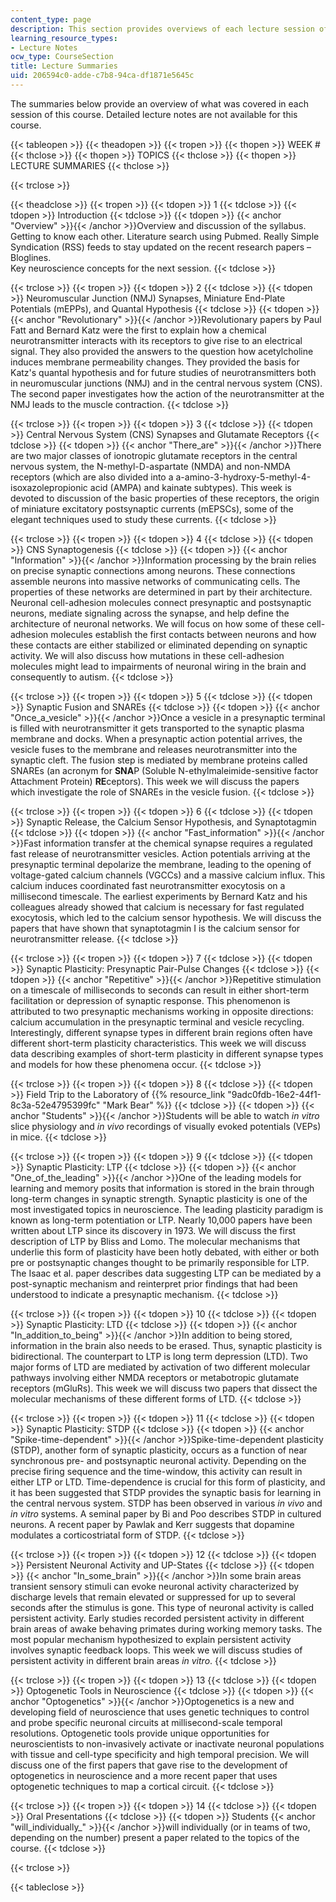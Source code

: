 ```yaml
---
content_type: page
description: This section provides overviews of each lecture session of the course.
learning_resource_types:
- Lecture Notes
ocw_type: CourseSection
title: Lecture Summaries
uid: 206594c0-adde-c7b8-94ca-df1871e5645c
---
```


The summaries below provide an overview of what was covered in each session of this course. Detailed lecture notes are not available for this course.

{{< tableopen >}}
{{< theadopen >}}
{{< tropen >}}
{{< thopen >}}
WEEK #
{{< thclose >}}
{{< thopen >}}
TOPICS
{{< thclose >}}
{{< thopen >}}
LECTURE SUMMARIES
{{< thclose >}}

{{< trclose >}}

{{< theadclose >}}
{{< tropen >}}
{{< tdopen >}}
1
{{< tdclose >}}
{{< tdopen >}}
Introduction
{{< tdclose >}}
{{< tdopen >}}
{{< anchor "Overview" >}}{{< /anchor >}}Overview and discussion of the syllabus. Getting to know each other. Literature search using Pubmed. Really Simple Syndication (RSS) feeds to stay updated on the recent research papers – Bloglines.  
Key neuroscience concepts for the next session.
{{< tdclose >}}

{{< trclose >}}
{{< tropen >}}
{{< tdopen >}}
2
{{< tdclose >}}
{{< tdopen >}}
Neuromuscular Junction (NMJ) Synapses, Miniature End-Plate Potentials (mEPPs), and Quantal Hypothesis
{{< tdclose >}}
{{< tdopen >}}
{{< anchor "Revolutionary" >}}{{< /anchor >}}Revolutionary papers by Paul Fatt and Bernard Katz were the first to explain how a chemical neurotransmitter interacts with its receptors to give rise to an electrical signal. They also provided the answers to the question how acetylcholine induces membrane permeability changes. They provided the basis for Katz's quantal hypothesis and for future studies of neurotransmitters both in neuromuscular junctions (NMJ) and in the central nervous system (CNS). The second paper investigates how the action of the neurotransmitter at the NMJ leads to the muscle contraction.
{{< tdclose >}}

{{< trclose >}}
{{< tropen >}}
{{< tdopen >}}
3
{{< tdclose >}}
{{< tdopen >}}
Central Nervous System (CNS) Synapses and Glutamate Receptors
{{< tdclose >}}
{{< tdopen >}}
{{< anchor "There_are" >}}{{< /anchor >}}There are two major classes of ionotropic glutamate receptors in the central nervous system, the N-methyl-D-aspartate (NMDA) and non-NMDA receptors (which are also divided into a a-amino-3-hydroxy-5-methyl-4-isoxazolepropionic acid (AMPA) and kainate subtypes). This week is devoted to discussion of the basic properties of these receptors, the origin of miniature excitatory postsynaptic currents (mEPSCs), some of the elegant techniques used to study these currents.
{{< tdclose >}}

{{< trclose >}}
{{< tropen >}}
{{< tdopen >}}
4
{{< tdclose >}}
{{< tdopen >}}
CNS Synaptogenesis
{{< tdclose >}}
{{< tdopen >}}
{{< anchor "Information" >}}{{< /anchor >}}Information processing by the brain relies on precise synaptic connections among neurons. These connections assemble neurons into massive networks of communicating cells. The properties of these networks are determined in part by their architecture. Neuronal cell-adhesion molecules connect presynaptic and postsynaptic neurons, mediate signaling across the synapse, and help define the architecture of neuronal networks. We will focus on how some of these cell-adhesion molecules establish the first contacts between neurons and how these contacts are either stabilized or eliminated depending on synaptic activity. We will also discuss how mutations in these cell-adhesion molecules might lead to impairments of neuronal wiring in the brain and consequently to autism.
{{< tdclose >}}

{{< trclose >}}
{{< tropen >}}
{{< tdopen >}}
5
{{< tdclose >}}
{{< tdopen >}}
Synaptic Fusion and SNAREs
{{< tdclose >}}
{{< tdopen >}}
{{< anchor "Once_a_vesicle" >}}{{< /anchor >}}Once a vesicle in a presynaptic terminal is filled with neurotransmitter it gets transported to the synaptic plasma membrane and docks. When a presynaptic action potential arrives, the vesicle fuses to the membrane and releases neurotransmitter into the synaptic cleft. The fusion step is mediated by membrane proteins called SNAREs (an acronym for **SNA**P (Soluble N-ethylmaleimide-sensitive factor Attachment Protein) **RE**ceptors). This week we will discuss the papers which investigate the role of SNAREs in the vesicle fusion.
{{< tdclose >}}

{{< trclose >}}
{{< tropen >}}
{{< tdopen >}}
6
{{< tdclose >}}
{{< tdopen >}}
Synaptic Release, the Calcium Sensor Hypothesis, and Synaptotagmin
{{< tdclose >}}
{{< tdopen >}}
{{< anchor "Fast_information" >}}{{< /anchor >}}Fast information transfer at the chemical synapse requires a regulated fast release of neurotransmitter vesicles. Action potentials arriving at the presynaptic terminal depolarize the membrane, leading to the opening of voltage-gated calcium channels (VGCCs) and a massive calcium influx. This calcium induces coordinated fast neurotransmitter exocytosis on a millisecond timescale. The earliest experiments by Bernard Katz and his colleagues already showed that calcium is necessary for fast regulated exocytosis, which led to the calcium sensor hypothesis. We will discuss the papers that have shown that synaptotagmin I is the calcium sensor for neurotransmitter release.
{{< tdclose >}}

{{< trclose >}}
{{< tropen >}}
{{< tdopen >}}
7
{{< tdclose >}}
{{< tdopen >}}
Synaptic Plasticity: Presynaptic Pair-Pulse Changes
{{< tdclose >}}
{{< tdopen >}}
{{< anchor "Repetitive" >}}{{< /anchor >}}Repetitive stimulation on a timescale of milliseconds to seconds can result in either short-term facilitation or depression of synaptic response. This phenomenon is attributed to two presynaptic mechanisms working in opposite directions: calcium accumulation in the presynaptic terminal and vesicle recycling. Interestingly, different synapse types in different brain regions often have different short-term plasticity characteristics. This week we will discuss data describing examples of short-term plasticity in different synapse types and models for how these phenomena occur.
{{< tdclose >}}

{{< trclose >}}
{{< tropen >}}
{{< tdopen >}}
8
{{< tdclose >}}
{{< tdopen >}}
Field Trip to the Laboratory of {{% resource_link "9adc0fdb-16e2-44f1-8c3a-52e4795399fc" "Mark Bear" %}}
{{< tdclose >}}
{{< tdopen >}}
{{< anchor "Students" >}}{{< /anchor >}}Students will be able to watch _in vitro_ slice physiology and _in vivo_ recordings of visually evoked potentials (VEPs) in mice.
{{< tdclose >}}

{{< trclose >}}
{{< tropen >}}
{{< tdopen >}}
9
{{< tdclose >}}
{{< tdopen >}}
Synaptic Plasticity: LTP
{{< tdclose >}}
{{< tdopen >}}
{{< anchor "One_of_the_leading" >}}{{< /anchor >}}One of the leading models for learning and memory posits that information is stored in the brain through long-term changes in synaptic strength. Synaptic plasticity is one of the most investigated topics in neuroscience. The leading plasticity paradigm is known as long-term potentiation or LTP. Nearly 10,000 papers have been written about LTP since its discovery in 1973. We will discuss the first description of LTP by Bliss and Lomo. The molecular mechanisms that underlie this form of plasticity have been hotly debated, with either or both pre or postsynaptic changes thought to be primarily responsible for LTP. The Isaac et al. paper describes data suggesting LTP can be mediated by a post-synaptic mechanism and reinterpret prior findings that had been understood to indicate a presynaptic mechanism.
{{< tdclose >}}

{{< trclose >}}
{{< tropen >}}
{{< tdopen >}}
10
{{< tdclose >}}
{{< tdopen >}}
Synaptic Plasticity: LTD
{{< tdclose >}}
{{< tdopen >}}
{{< anchor "In_addition_to_being" >}}{{< /anchor >}}In addition to being stored, information in the brain also needs to be erased. Thus, synaptic plasticity is bidirectional. The counterpart to LTP is long term depression (LTD). Two major forms of LTD are mediated by activation of two different molecular pathways involving either NMDA receptors or metabotropic glutamate receptors (mGluRs). This week we will discuss two papers that dissect the molecular mechanisms of these different forms of LTD.
{{< tdclose >}}

{{< trclose >}}
{{< tropen >}}
{{< tdopen >}}
11
{{< tdclose >}}
{{< tdopen >}}
Synaptic Plasticity: STDP
{{< tdclose >}}
{{< tdopen >}}
{{< anchor "Spike-time-dependent" >}}{{< /anchor >}}Spike-time-dependent plasticity (STDP), another form of synaptic plasticity, occurs as a function of near synchronous pre- and postsynaptic neuronal activity. Depending on the precise firing sequence and the time-window, this activity can result in either LTP or LTD. Time-dependence is crucial for this form of plasticity, and it has been suggested that STDP provides the synaptic basis for learning in the central nervous system. STDP has been observed in various _in vivo_ and _in vitro_ systems. A seminal paper by Bi and Poo describes STDP in cultured neurons. A recent paper by Pawlak and Kerr suggests that dopamine modulates a corticostriatal form of STDP.
{{< tdclose >}}

{{< trclose >}}
{{< tropen >}}
{{< tdopen >}}
12
{{< tdclose >}}
{{< tdopen >}}
Persistent Neuronal Activity and UP-States
{{< tdclose >}}
{{< tdopen >}}
{{< anchor "In_some_brain" >}}{{< /anchor >}}In some brain areas transient sensory stimuli can evoke neuronal activity characterized by discharge levels that remain elevated or suppressed for up to several seconds after the stimulus is gone. This type of neuronal activity is called persistent activity. Early studies recorded persistent activity in different brain areas of awake behaving primates during working memory tasks. The most popular mechanism hypothesized to explain persistent activity involves synaptic feedback loops. This week we will discuss studies of persistent activity in different brain areas _in vitro_.
{{< tdclose >}}

{{< trclose >}}
{{< tropen >}}
{{< tdopen >}}
13
{{< tdclose >}}
{{< tdopen >}}
Optogenetic Tools in Neuroscience
{{< tdclose >}}
{{< tdopen >}}
{{< anchor "Optogenetics" >}}{{< /anchor >}}Optogenetics is a new and developing field of neuroscience that uses genetic techniques to control and probe specific neuronal circuits at millisecond-scale temporal resolutions. Optogenetic tools provide unique opportunities for neuroscientists to non-invasively activate or inactivate neuronal populations with tissue and cell-type specificity and high temporal precision. We will discuss one of the first papers that gave rise to the development of optogenetics in neuroscience and a more recent paper that uses optogenetic techniques to map a cortical circuit.
{{< tdclose >}}

{{< trclose >}}
{{< tropen >}}
{{< tdopen >}}
14
{{< tdclose >}}
{{< tdopen >}}
Oral Presentations
{{< tdclose >}}
{{< tdopen >}}
Students {{< anchor "will_individually_" >}}{{< /anchor >}}will individually (or in teams of two, depending on the number) present a paper related to the topics of the course.
{{< tdclose >}}

{{< trclose >}}

{{< tableclose >}}